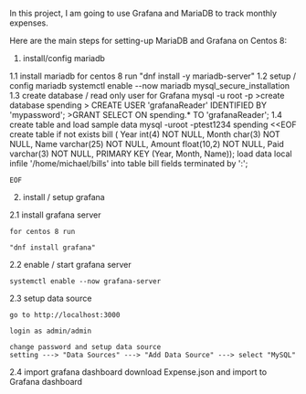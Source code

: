 In this project, I am going to use Grafana and MariaDB to track monthly expenses.

Here are the main steps for setting-up MariaDB and Grafana on Centos 8:

1.  install/config mariadb

 1.1 install mariadb
     for centos 8 run "dnf install -y mariadb-server"
 1.2 setup / config mariadb
     systemctl enable --now mariadb
     mysql_secure_installation
 1.3 create database / read only user for Grafana
      mysql -u root -p
      >create database spending
      > CREATE USER 'grafanaReader' IDENTIFIED BY 'mypassword';
      >GRANT SELECT ON spending.* TO 'grafanaReader';
 1.4 create table and load sample data
    mysql -uroot -ptest1234 spending <<EOF
    create table if not exists bill ( Year int(4) NOT NULL, Month char(3) NOT NULL, Name       varchar(25) NOT NULL, Amount float(10,2) NOT NULL, Paid varchar(3) NOT NULL, PRIMARY KEY (Year, Month, Name));
    load data local infile '/home/michael/bills' into table bill fields terminated by ':';

    EOF


2. install / setup grafana

2.1 install grafana server

    for centos 8 run

    "dnf install grafana"

2.2 enable / start grafana server

    systemctl enable --now grafana-server

2.3 setup data source

    go to http://localhost:3000

    login as admin/admin

    change password and setup data source
    setting ---> "Data Sources" ---> "Add Data Source" ---> select "MySQL"

2.4 import grafana dashboard 
    download Expense.json and import to Grafana dashboard
